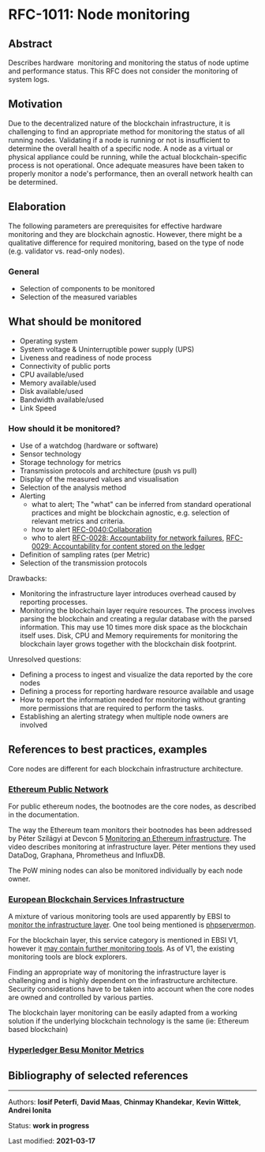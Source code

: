 # RFC-1011: Node monitoring

## Abstract
Describes hardware  monitoring and monitoring the status of node uptime and performance status. This RFC does not consider the monitoring of system logs.

## Motivation
Due to the decentralized nature of the blockchain infrastructure, it is challenging to find an appropriate method for monitoring the status of all running nodes. Validating if a node is running or not is insufficient to determine the overall health of a specific node. A node as a virtual or physical appliance could be running, while the actual blockchain-specific process is not operational. Once adequate measures have been taken to properly monitor a node's performance, then an overall network health can be determined.

## Elaboration
The following parameters are prerequisites for effective hardware monitoring and they are blockchain agnostic. However, there might be a qualitative difference for required monitoring, based on the type of node (e.g. validator vs. read-only nodes).

### General

* Selection of components to be monitored
* Selection of the measured variables

## What should be monitored

* Operating system
* System voltage & Uninterruptible power supply (UPS)
* Liveness and readiness of node process
* Connectivity of public ports
* CPU available/used
* Memory available/used
* Disk available/used
* Bandwidth available/used
* Link Speed
     

### How should it be monitored?

* Use of a watchdog (hardware or software)
* Sensor technology
* Storage technology for metrics
* Transmission protocols and architecture (push vs pull)
* Display of the measured values and visualisation
* Selection of the analysis method
* Alerting 
    * what to alert; The "what" can be inferred from standard operational practices and might be blockchain agnostic, e.g. selection of relevant metrics and criteria.
    * how to alert [RFC-0040:Collaboration](https://docs.google.com/document/u/0/d/1bH3gH_wW8rMslsyYMo33OMbKabbA5-X-jES6s2XHGwY/edit)
    * who to alert [RFC-0028: Accountability for network failures](https://docs.google.com/document/d/1a1MO9nPTtLCF-33bZ8vOkg0f1CAhl2fsB_eDhUQOHus/edit?usp=sharing), [RFC-0029: Accountability for content stored on the ledger](https://docs.google.com/document/d/1Gu48ySU54FqzB7K23I2Mby-kXhnwP5rX2hyobRrp09w/edit?usp=sharing)
* Definition of sampling rates (per Metric)
* Selection of the transmission protocols

Drawbacks:

* Monitoring the infrastructure layer introduces overhead caused by reporting processes.
* Monitoring the blockchain layer require resources. The process involves parsing the blockchain and creating a regular database with the parsed information. This may use 10 times more disk space as the blockchain itself uses. Disk, CPU and Memory requirements for monitoring the blockchain layer grows together with the blockchain disk footprint.

Unresolved questions:

* Defining a process to ingest and visualize the data reported by the core nodes 
* Defining a process for reporting hardware resource available and usage
* How to report the information needed for monitoring without granting more permissions that are required to perform the tasks.
* Establishing an alerting strategy when multiple node owners are involved
    
## References to best practices, examples
Core nodes are different for each blockchain infrastructure architecture.

### [Ethereum Public Network](https://github.com/ethereum/go-ethereum)

For public ethereum nodes, the bootnodes are the core nodes, as described in the documentation.

The way the Ethereum team monitors their bootnodes has been addressed by Péter Szilágyi at Devcon 5 [Monitoring an Ethereum infrastructure](https://www.youtube.com/watch?v=2I_Cfr-OUp4). The video describes monitoring at infrastructure layer. Péter mentions they used DataDog, Graphana, Phrometheus and InfluxDB.

The PoW mining nodes can also be monitored individually by each node owner.

### [European Blockchain Services Infrastructure](https://ec.europa.eu/cefdigital/wiki/display/CEFDIGITAL/EBSI)

A mixture of various monitoring tools are used apparently by EBSI to [monitor the infrastructure layer](https://ec.europa.eu/cefdigital/wiki/display/CEFDIGITALEBSI/Monitoring+of+the+Infrastructure). One tool being mentioned is [phpservermon](https://github.com/phpservermon/phpservermon).

For the blockchain layer, this service category is mentioned in EBSI V1, however it [may contain further monitoring tools](https://ec.europa.eu/cefdigital/wiki/display/CEFDIGITALEBSI/Blockchain+Monitoring). As of V1, the existing monitoring tools are block explorers.

Finding an appropriate way of monitoring the infrastructure layer is challenging and is highly dependent on the infrastructure architecture. Security considerations have to be taken into account when the core nodes are owned and controlled by various parties.

The blockchain layer monitoring can be easily adapted from a working solution if the underlying blockchain technology is the same (ie: Ethereum based blockchain)

### [Hyperledger Besu Monitor Metrics](https://besu.hyperledger.org/en/stable/HowTo/Monitor/Metrics/)

## Bibliography of selected references

***

Authors: **Iosif Peterfi**, **David Maas**, **Chinmay Khandekar**, **Kevin Wittek**, **Andrei Ionita**

Status:  **work in progress**

Last modified: **2021-03-17**